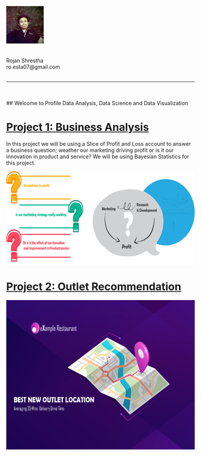 <div><img src="https://github.com/roesta07/my-Portfolio/blob/main/src/img/profile.jpeg?raw=true" height="100" class="inline"> </div>
<br/>
<br/>
Rojan Shrestha<br/>
ro.esta07@gmail.com
<br/>
<br/>

-----------------------------------------------------------------------------------------------------------------------------------------------------------------------------------
<br/>
<br/>
## Welcome to Profile
Data Analysis, Data Science and Data Visualization

# [Project 1: Business Analysis](https://github.com/roesta07/Business-Analysis-Template)
In this project we will be using a Slice of Profit and Loss account to answer a business question; weather our marketing driving profit or is it our innovation in product and service? We will be using Bayesian Statistics for this project.
<div><img src="https://github.com/roesta07/my-Portfolio/blob/main/src/img/business_analysis.jpg?raw=true" width="750" height="250" class="inline"> </div>

# [Project 2: Outlet Recommendation](https://github.com/roesta07/Outlet-Recommendation)
<div><img src="https://github.com/roesta07/my-Portfolio/blob/main/src/img/map_analysis-01.jpg?raw=true" height="400" class="inline"> </div>


<br/>

